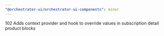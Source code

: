 ```yaml
---
"@orchestrator-ui/orchestrator-ui-components": minor
---
```


102 Adds context provider and hook to override values in subscription detail product blocks
